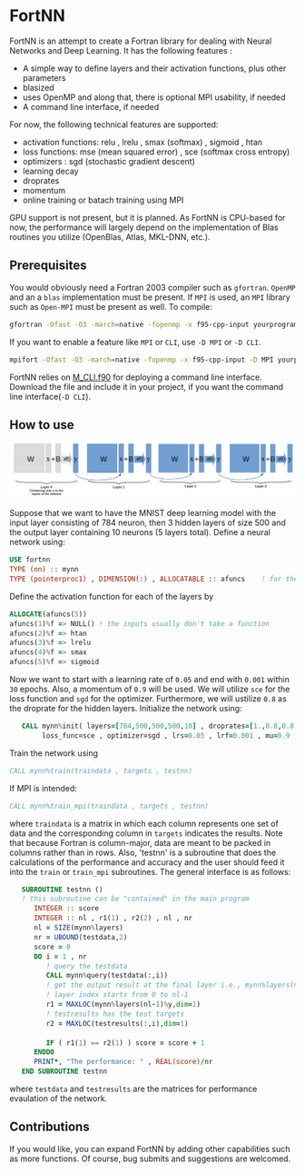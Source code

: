 # FortNN
FortNN is an attempt to create a Fortran library for dealing with Neural Networks and Deep Learning. It has the following features :

  - A simple way to define layers and their activation functions, plus other parameters
  - blasized
  - uses OpenMP and along that, there is optional MPI usability, if needed
  - A command line interface, if needed

For now, the following technical features are supported:
  - activation functions: relu , lrelu , smax (softmax) , sigmoid , htan
  - loss functions:  mse (mean squared error) , sce (softmax cross entropy)
  - optimizers : sgd (stochastic gradient descent)
  - learning decay
  - droprates
  - momentum
  - online training or batach training using MPI
    
GPU support is not present, but it is planned. As FortNN is CPU-based for now, the performance will largely depend on the implementation of Blas routines you utilize (OpenBlas, Atlas, MKL-DNN, etc.).

## Prerequisites
You would obviously need a Fortran 2003 compiler such as `gfortran`. `OpenMP` and an a `blas` implementation must be present. If `MPI` is used, an `MPI` library such as `Open-MPI` must be present as well. To compile:
```sh
gfortran -Ofast -O3 -march=native -fopenmp -x f95-cpp-input yourprogram.f90 FortNN.f90 -o yourexe -lopenblas 
```
If you want to enable a feature like `MPI` or `CLI`, use `-D MPI` or `-D CLI`.
```sh
mpifort -Ofast -O3 -march=native -fopenmp -x f95-cpp-input -D MPI yourprogram.f90 FortNN.f90 -o yourexe -lopenblas && mpirun yourexe
```
FortNN relies on [M_CLI.f90](https://github.com/urbanjost/M_CLI/blob/master/src/M_CLI.f90) for deploying a command line interface. Download the file and include it in your project, if you want the command line interface(`-D CLI`).
## How to use

![The NN structure](/NN.png)

 Suppose that we want to have the MNIST deep learning model with the input layer consisting of 784 neuron, then 3 hidden layers of size 500 and the output layer containing 10 neurons (5 layers total). Define a neural network using:
```fortran
USE fortnn
TYPE (nn) :: mynn
TYPE (pointerproc1) , DIMENSION(:) , ALLOCATABLE :: afuncs    ! for the activation functions
```
 Define the activation function for each of the layers by
```fortran
ALLOCATE(afuncs(5))   
afuncs(1)%f => NULL() ! the inputs usually don't take a function
afuncs(2)%f => htan
afuncs(3)%f => lrelu
afuncs(4)%f => smax
afuncs(5)%f => sigmoid
```
Now we want to start with a learning rate of `0.05` and end with `0.001` within `30` epochs. Also, a momentum of `0.9` will be used. We will utilize `sce` for the loss function and `sgd` for the optimizer. Furthermore, we will ustilize `0.8` as the droprate for the hidden layers.
Initialize the network using:
```fortran
   CALL mynn%init( layers=[784,500,500,500,10] , droprates=[1.,0.8,0.8,0.8,1.] , activ_func=afuncs ,  &
        loss_func=sce , optimizer=sgd , lrs=0.05 , lrf=0.001 , mu=0.9 , epoch=30 )
```
Train the network using 
```fortran
CALL mynn%train(traindata , targets , testnn)
```
If MPI is intended:
```fortran
CALL mynn%train_mpi(traindata , targets , testnn)
```
where `traindata` is a matrix in which each column represents one set of data and the corresponding column in `targets` indicates the results. Note that because Fortran is column-major, data are meant to be packed in columns rather than in rows. Also, 'testnn' is a subroutine that does the calculations of the performance and accuracy and the user should feed it into the `train` or `train_mpi` subroutines. The general interface is as follows:
```fortran
   SUBROUTINE testnn ()
   ! this subroutine can be "contained" in the main program
      INTEGER :: score
      INTEGER :: nl , r1(1) , r2(2) , nl , nr
      nl = SIZE(mynn%layers) 
      nr = UBOUND(testdata,2)
      score = 0
      DO i = 1 , nr
         ! query the testdata
         CALL mynn%query(testdata(:,i))
         ! get the output result at the final layer i.e., mynn%layers(nl-1)%y
         ! layer index starts from 0 to nl-1
         r1 = MAXLOC(mynn%layers(nl-1)%y,dim=1)
         ! testresults has the test targets
         r2 = MAXLOC(testresults(:,i),dim=1)

         IF ( r1(1) == r2(1) ) score = score + 1
      ENDDO
      PRINT*, "The performance: " , REAL(score)/nr
   END SUBROUTINE testnn
```
where `testdata` and `testresults` are the matrices for performance evaulation of the network.
## Contributions
If you would like, you can expand FortNN by adding other capabilities such as more functions. Of course, bug submits and suggestions are welcomed.
